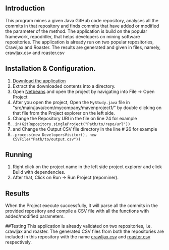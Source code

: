 ## Introduction
This program mines a given Java GitHub code repository, analyses all the commits in that repository and finds commits that have added or modified the parameter of the method. The application is build on the popular framework, repodriller, that helps developers on mining software repositories. The application is already run on two popular repositories, Crawljax and Roaster. The results are generated and given in files, namely, crawljax.csv and roaster.csv

## Installation & Configuration.
1. [Download the application](https://github.com/salmansherin29/Task-1/archive/master.zip)
2. Extract the downloaded contents into a directory.
3. Open [Netbeans](https://netbeans.org/) and open the project by navigating into File -> Open Project
4. After you open the project, Open the `MyStudy.java` file in "src/main/java/com/mycompany/mavenproject1/" by double clicking on that file from the Project explorer on the left side.
5. Change the Repository URl in the file on line 24 for example
6. `.in(GitRepository.singleProject("Path/to/repo/url"))`
7. and Change the Output CSV file directory in the line # 26 for example
8. `.process(new DevelopersVisitor(), new CSVFile("Path/to/output.csv"))`

## Running 
1. Right click on the project name in the left side project explorer and click Build with dependencies.
2. After that, Click on Run -> Run Project (repominer).

## Results
When the Project execute successfully, It will parse all the commits in the provided repository and compile a CSV file with all the functions with added/modified parameters.

##Testing
This application is already validated on two repositories, i.e. crawljax and roaster. The generated CSV files from both the repositories are included in this repository with the name [crawljax.csv](https://github.com/salmansherin29/Task-1/blob/master/crawljax.csv) and [roaster.csv](https://github.com/salmansherin29/Task-1/blob/master/roaster.csv) respectively.
 
